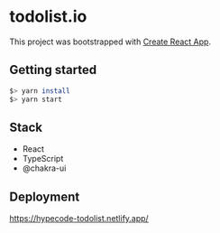 # todolist.io

This project was bootstrapped with [Create React App](https://github.com/facebook/create-react-app).

## Getting started

```bash
$> yarn install
$> yarn start
```

## Stack

- React
- TypeScript
- @chakra-ui

## Deployment
https://hypecode-todolist.netlify.app/
